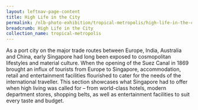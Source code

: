 ```yaml
---
layout: leftnav-page-content
title: High Life in the City
permalink: /nlb-photo-exhibition/tropical-metropolis/high-life-in-the-city/
breadcrumb: High Life in the City
collection_name: tropical-metropolis
---
```


As a port city on the major trade routes between Europe, India, Australia and China, early Singapore had long been exposed to cosmopolitan lifestyles and material culture. When the opening of the Suez Canal in 1869 brought an influx of tourists from Europe to Singapore, accommodation, retail and entertainment facilities flourished to cater for the needs of the international traveller. This section showcases what Singapore had to offer when high living was called for – from world-class hotels, modern department stores, shopping belts, as well as entertainment facilities to suit every taste and budget.

<p></p>
<p></p>

